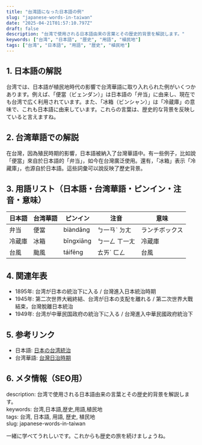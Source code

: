 ```yaml
---
title: "台湾語になった日本語の例"
slug: "japanese-words-in-taiwan"
date: "2025-04-21T01:57:10.797Z"
draft: false
description: "台湾で使用される日本語由来の言葉とその歴史的背景を解説します。"
keywords: ["台湾", "日本語", "歴史", "用語", "植民地"]
tags: ["台湾", "日本語", "用語", "歴史", "植民地"]
---
```


## 1. 日本語の解説  
台湾では、日本語が植民地時代の影響で台湾華語に取り入れられた例がいくつかあります。例えば、「便當（ビェンダン）」は日本語の「弁当」に由来し、現在でも台湾で広く利用されています。また、「冰箱（ビンシャン）」は「冷蔵庫」の意味で、これも日本語に由来しています。これらの言葉は、歴史的な背景を反映していると言えますね。

## 2. 台湾華語での解説  
在台灣，因為殖民時期的影響，日本語被納入了台灣華語中。有一些例子，比如說「便當」來自於日本語的「弁当」，如今在台灣廣泛使用。還有，「冰箱」表示「冷藏庫」，也源自於日本語。這些詞彙可以說反映了歷史背景。

## 3. 用語リスト（日本語・台湾華語・ピンイン・注音・意味）  
| 日本語 | 台湾華語 | ピンイン | 注音 | 意味 |
|---|---|---|---|---|
| 弁当 | 便當 | biàndāng | ㄅ一ㄢˋ ㄉㄤ | ランチボックス |
| 冷蔵庫 | 冰箱 | bīngxiāng | ㄅ一ㄥ ㄒ一ㄤ | 冷蔵庫 |
| 台風 | 颱風 | táifēng | ㄊㄞˊ ㄈㄥ | 台風 |

## 4. 関連年表  
- 1895年: 台湾が日本の統治下に入る / 台灣進入日本統治時期  
- 1945年: 第二次世界大戦終結、台湾が日本の支配を離れる / 第二次世界大戰結束，台灣脫離日本統治  
- 1949年: 台湾が中華民国政府の統治下に入る / 台灣進入中華民國政府統治下  

## 5. 参考リンク  
- 日本語: [日本の台湾統治](https://ja.wikipedia.org/wiki/日本統治時代の台湾)  
- 台湾華語: [台灣日治時期](https://zh.wikipedia.org/wiki/台灣日治時期)  

## 6. メタ情報（SEO用）  
description: 台湾で使用される日本語由来の言葉とその歴史的背景を解説します。  
keywords: 台湾,日本語,歴史,用語,植民地  
tags: 台湾, 日本語, 用語, 歴史, 植民地  
slug: japanese-words-in-taiwan

一緒に学べてうれしいです。これからも歴史の旅を続けましょうね。